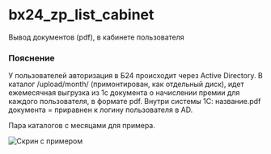# bx24_zp_list_cabinet
Вывод документов (pdf), в кабинете пользователя 

### Пояснение
У пользователей авторизация в Б24 происходит через Active Directory.
В каталог /upload/month/ (примонтирован, как отдельный диск), идет ежемесячная выгрузка из 1с документа о начислении премии для каждого пользователя, в формате pdf. 
Внутри системы 1С: название.pdf документа = приравнен к логину пользователя в AD. 

Пара каталогов с месяцами для примера.

![Скрин с примером](https://github.com/fatnev/bx24_zp_list_cabinet/tree/main/img/scr.png)
